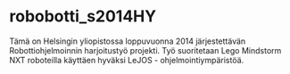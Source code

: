 robobotti_s2014HY
=================
Tämä on Helsingin yliopistossa loppuvuonna 2014 järjestettävän Robottiohjelmoinnin harjoitustyö projekti. Työ suoritetaan Lego Mindstorm NXT roboteilla käyttäen hyväksi LeJOS - ohjelmointiympäristöä.
